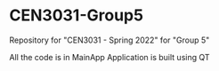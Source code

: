 # CEN3031-Group5
Repository for "CEN3031 - Spring 2022" for "Group 5"

All the code is in MainApp
Application is built using QT


